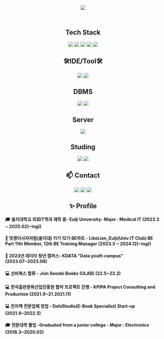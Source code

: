 <div align="center">
    <img src="https://capsule-render.vercel.app/api?type=soft&color=auto&height=200&section=header&text=Welcome%20to-nl-Choi%20Kyungtae's%20github.&fontSize=50" />
    <p><br/></p>
  
  <div>
      <h2 style="text-align: center;">Tech Stack</h2>
      <img src="https://img.shields.io/badge/Java-ED8B00?style=for-the-badge&logo=openjdk&logoColor=white/">
      <img src="https://img.shields.io/badge/Springboot-6DB33F?style=for-the-badge&logo=springboot&logoColor=white"/>
      <img src="https://img.shields.io/badge/Spring-6DB33F?style=for-the-badge&logo=spring&logoColor=white/">
      <img src="https://img.shields.io/badge/Python-3776AB?style=for-the-badge&logo=python&logoColor=white/">
      <img src="https://img.shields.io/badge/R-276DC3?style=for-the-badge&logo=r&logoColor=white/">
  </div>

  <div>
      <h2 style="text-align: center;">🛠IDE/Tool🛠</h2>
      <img src="https://img.shields.io/badge/Eclipse-2C2255?style=for-the-badge&logo=eclipse&logoColor=white/">
      <img src="https://img.shields.io/badge/IntelliJ_IDEA-000000.svg?style=for-the-badge&logo=intellij-idea&logoColor=white/">
  </div>
  
  <div>
      <h2 style="text-align: center;">DBMS </h2>
      <img src="https://img.shields.io/badge/MySQL-00000F?style=for-the-badge&logo=mysql&logoColor=white/">
      <img src="https://img.shields.io/badge/H2-00000F?style=for-the-badge&logo=h2l&logoColor=white/">
  </div>
  
  <div>
      <h2 style="text-align: center;">Server </h2>
      <img src="https://img.shields.io/badge/Linux-FCC624?style=for-the-badge&logo=linux&logoColor=black/">
  </div>
    
  <div>
      <h2 style="text-align: center;">Studing </h2>
      <img src="https://img.shields.io/badge/NCP-03C75A?style=for-the-badge&logo=naver&logoColor=black/">
      <img src="https://img.shields.io/badge/AWS-232F3E?style=for-the-badge&logo=amazonwebservices&logoColor=black/">
  </div>

   <div>
      <h2 style="text-align: center;">📫 Contact</h2>
      <a href="https://dohi-blog.tistory.com/68"><img src="https://img.shields.io/badge/Tistory-000000?style=for-the-badge&logo=tistory&logoColor=white/"></a>  
      <a href="https://www.instagram.com/rudxofj/"><img src="https://img.shields.io/badge/Instagram-E4405F?style=for-the-badge&logo=instagram&logoColor=white/"></a>
      <a href="mailto:kmam147@gmail.com"><img src="https://img.shields.io/badge/kmam147@gmail.com-D14836?style=for-the-badge&logo=gmail&logoColor=white"/></a>
   </div>
   <div>
       <h2 align="center">✨ Profile </h2>
        <h4 align="left"> 🎓 을지대학교 의료IT학과 재학 중- Eulji University- Major : Medical IT (2023.3 ~ 2025.02(~ing)) </h4>
        <h4 align="left"> 📖 멋쟁이사자처럼(을지대) 11기 12기 BE파트 - LikeLion_Eulji(Univ.IT Club) BE Part 11th Member, 12th BE Training Manager (2023.3 ~ 2024.12(~ing)) </h4>
        <h4 align="left"> 📖 2023년 데이터 청년 캠퍼스- KDATA "Data youth campus" (2023.07~2023.08) </h4>
        <h4 align="left"> 💻 선비북스 합류 - Join Seonbi Books (ULAB) (22.5~23.2) </h4>
        <h4 align="left"> 💻 한국출판문화산업진흥원 협약 프로젝트 진행 - KPIPA Project Consulting and Production (2021.9~21.2021.11) </h4>
        <h4 align="left"> 💻 전자책 전문업체 창업 - DohiStudio(E-Book Specialist) Start-up (2021.9~2022.5)  </h4>
        <h4 align="left"> 🎓 전문대학 졸업 -Graduated from a junior college - Major : Electronics (2018.3~2020.02) </h4>
   </div>
</div>


